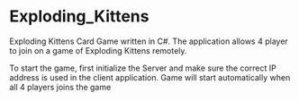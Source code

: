 # Exploding_Kittens
Exploding Kittens Card Game written in C#. The application allows 4 player to join on a game of Exploding Kittens remotely. 

To start the game, first initialize the Server and make sure the correct IP address is used in the client application. Game will start automatically when all 4 players joins the game
